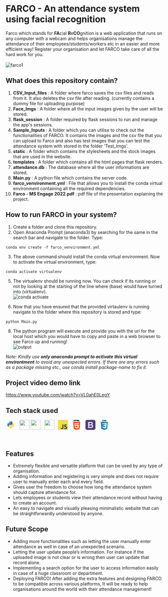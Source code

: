 # FARCO - An attendance system using facial recognition

Farco which stands for **FA**cial **R**e**CO**gnition is a web application that runs on any computer with a webcam and helps organisations manage the attendance of their employees/students/workers etc in an easier and more efficient way! Register your organisation and let FARCO take care of all the hard work for you.<br/><br/>
![farco1](https://user-images.githubusercontent.com/88109466/170859242-3ccc6f0b-5363-46e4-a5f8-2863cd5f3c15.png)

## What does this repository contain?

1. **CSV_Input_files** : A folder where farco saves the csv files and reads from it. It also deletes the csv file after reading. (currently contains a dummy file for uploading purpose)
2. **Face_Imgs** : A folder where all the input images given by the user will be stored.
3. **flask_session** : A folder required by flask sessions to run and manage the app's sessions.
4. **Sample_Inputs** : A folder which you can utilise to check out the functionalities of FARCO. It contains the images and the csv file that you can upload to Farco and also has test images that you can test the attendance system with stored in the folder 'Test_Imgs'.
5. **static** : A folder which contains the stylesheets and the stock images that are used in the website.
6. **templates** : A folder which contains all the html pages that flask renders.
7. **attendance.db** : The database where all the user informations are stored.
8. **Main.py** : A python file which contains the server code.
9. **farco_venvironment.yml** : File that allows you to install the conda virtual environment containing all the required dependencies.
10. **Farco - MS Engage 2022.pdf** : pdf file of the presentation explaining the project. 

## How to run FARCO in your system?

1. Create a folder and clone this repository.
2. Open Anaconda Prompt (anaconda3) by searching for the same in the search bar and navigate to the folder. Type:
```bash1
conda env create -f farco_venvironment.yml
```
3. The above command should install the conda virtual environment. Now to activate the virtual environment, type:
```bash1
conda activate virtualenv
```
5. The virtualenv should be running now. You can check if its running or not by looking at the starting of the line where (base) would have turned into (virtualenv).<br/> 
![conda activate](https://user-images.githubusercontent.com/88109466/170859448-1e34c0ca-16f0-4ae3-ab33-9499477347ba.png)<br/>

7. Now that you have ensured that the provided virtaulenv is running navigate to the folder where this repository is stored and type:
```bash1
python Main.py
```
8. The python program will execute and provide you with the url for the local host which you would have to copy and paste in a web browser to see Farco up and running!<br/> 
![output](https://user-images.githubusercontent.com/88109466/170859486-1d7461d3-32a7-4b7a-b15f-d0bffc71d45c.png)<br/>

_Note: Kindly use **only anaconda prompt to activate this virtual environtment** to avoid any unexpected errors. If there are any errors such as a package missing etc., use conda install package-name to fix it._

## Project video demo link
https://www.youtube.com/watch?v=VL0ahE0LegY

## Tech stack used
<p align="left">
<img height="32" width="32" src="https://raw.githubusercontent.com/github/explore/80688e429a7d4ef2fca1e82350fe8e3517d3494d/topics/python/python.png">&nbsp;&nbsp;
<img height="32" width="32" src="https://i.ibb.co/bzZKwJ8/sqlite.png"> <img height="32" width="32" src="https://instructobit.com/static/posts/111/ECHUS82IWZWS55YQOLWQD8PM1NKIM5WQLPNAXF1VF3P5526CDQ.jpg" >&nbsp;&nbsp; <img height="32" width="32" src="https://upload.wikimedia.org/wikipedia/commons/thumb/3/32/OpenCV_Logo_with_text_svg_version.svg/1200px-OpenCV_Logo_with_text_svg_version.svg.png" >&nbsp;&nbsp; <img height="32" width="32" src="https://raw.githubusercontent.com/github/explore/80688e429a7d4ef2fca1e82350fe8e3517d3494d/topics/javascript/javascript.png" >&nbsp;&nbsp; <img height="32" width="32" src="https://raw.githubusercontent.com/github/explore/80688e429a7d4ef2fca1e82350fe8e3517d3494d/topics/html/html.png" >&nbsp;&nbsp; <img height="32" width="32" src="https://raw.githubusercontent.com/github/explore/80688e429a7d4ef2fca1e82350fe8e3517d3494d/topics/bootstrap/bootstrap.png" >&nbsp;&nbsp; <img height="32" width="32" src="https://raw.githubusercontent.com/github/explore/80688e429a7d4ef2fca1e82350fe8e3517d3494d/topics/css/css.png" >
</p><br/>

## Features
- Extremely flexible and versatile platform that can be used by any type of organisation.
- Adding information and registering is very simple and does not require user to manually enter each and every field.
- Gives user the freedom to choose how long the attendance system should capture attendance for.
- Lets employees or students view their attendance record without having to create an account.
- An easy to navigate and visually pleasing minimalistic website that can be straightforwardly understood by anyone.

## Future Scope
- Adding more functionalities such as letting the user manually enter attendance as well in case of an unexpected scenario.
- Letting the user update people’s information. For instance if the uploaded image is not clear or is wrong then user can update that record alone.
- Implementing a search option for the user to access information easily in case of a huge classroom or department.
- Deploying FARCO! After adding the extra features and designing FARCO to be compatible across various platforms, It will be ready to help organisations around the world with their attendance management!
